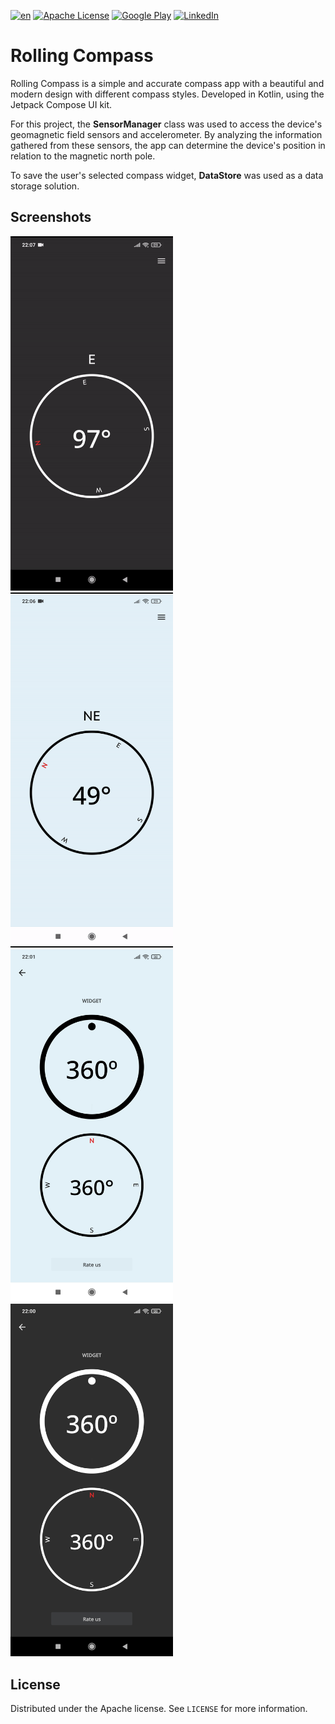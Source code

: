 
[![en](https://img.shields.io/badge/lang-ptBr-yellow.svg)](https://github.com/joaoplay16/bussola-agil/blob/main/README.ptBr.md) [![Apache License][license-shield]][license-url] [![Google Play][googleplay-downloads-shield]][googleplay-url]
[![LinkedIn][linkedin-shield]][linkedin-url] 
# Rolling Compass

Rolling Compass is a simple and accurate compass app with a beautiful and modern design with different compass styles. Developed in Kotlin, using the Jetpack Compose UI kit.

For this project, the **SensorManager** class was used  to access the device's geomagnetic field sensors and accelerometer. By analyzing the information gathered from these sensors, the app can determine the device's position in relation to the magnetic north pole.

To save the user's selected compass widget,  **DataStore** was used as a data storage solution.

## Screenshots
<p>
<a href="https://play.google.com/store/apps/details?id=com.playlab.bussolaagil" target="_blank">
<img width="260" src="https://github.com/joaoplay16/bussola-agil/raw/main/images/home_dark.gif"/>
<img width="260" src="https://github.com/joaoplay16/bussola-agil/raw/main/images/home_light.gif"/>
<img width="260" style="max-width: 100%; display: inline-block;" src="https://github.com/joaoplay16/bussola-agil/blob/main/images/widget_light.jpg?raw=true"/>
<img width="260" style="max-width: 100%; display: inline-block;" src="https://github.com/joaoplay16/bussola-agil/blob/main/images/widget_dark.jpg?raw=true"/>
</a>
</p>

## License
Distributed under the Apache license. See `LICENSE` for more information.

[linkedin-url]: https://www.linkedin.com/in/joao-pedro-de-freitas/
[linkedin-shield]: https://img.shields.io/badge/-LinkedIn-black.svg?style=for-the-badge&logo=linkedin&colorB=555
[license-shield]: https://img.shields.io/badge/License-Apache_2.0-blue.svg
[license-url]: https://github.com/joaoplay16/bussola-agil/blob/main/LICENSE.txt
[googleplay-downloads-shield]:https://PlayBadges.pavi2410.me/badge/downloads?id=com.playlab.bussolaagil
[googleplay-url]:https://play.google.com/store/apps/details?id=com.playlab.bussolaagil
